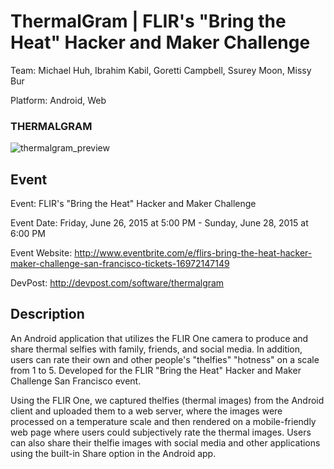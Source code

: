 ThermalGram | FLIR's "Bring the Heat" Hacker and Maker Challenge 
=========

Team: Michael Huh, Ibrahim Kabil, Goretti Campbell, Ssurey Moon, Missy Bur

Platform: Android, Web

### THERMALGRAM
![thermalgram_preview](https://cloud.githubusercontent.com/assets/1645482/12532080/c130cd14-c1bf-11e5-98fd-a1b6029e1962.png)

## Event

Event: FLIR's "Bring the Heat" Hacker and Maker Challenge

Event Date: Friday, June 26, 2015 at 5:00 PM - Sunday, June 28, 2015 at 6:00 PM

Event Website: http://www.eventbrite.com/e/flirs-bring-the-heat-hacker-maker-challenge-san-francisco-tickets-16972147149

DevPost: http://devpost.com/software/thermalgram

## Description

An Android application that utilizes the FLIR One camera to produce and share thermal selfies with family, friends, and social media. In addition, users can rate their own and other people's "thelfies" "hotness" on a scale from 1 to 5. Developed for the FLIR "Bring the Heat" Hacker and Maker Challenge San Francisco event. 

Using the FLIR One, we captured thelfies (thermal images) from the Android client and uploaded them to a web server, where the images were processed on a temperature scale and then rendered on a mobile-friendly web page where users could subjectively rate the thermal images. Users can also share their thelfie images with social media and other applications using the built-in Share option in the Android app.